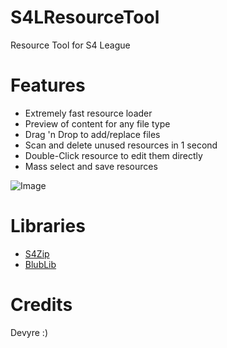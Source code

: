 # S4LResourceTool
Resource Tool for S4 League

# Features
* Extremely fast resource loader
* Preview of content for any file type
* Drag 'n Drop to add/replace files
* Scan and delete unused resources in 1 second
* Double-Click resource to edit them directly
* Mass select and save resources

![Image](https://i.imgur.com/TXO3oFE.png)

# Libraries
- [S4Zip](https://github.com/wtfblub/NetspherePirates/blob/dev/src/Netsphere.Resource/S4Zip.cs)
- [BlubLib](https://gitlab.com/wtfblub/BlubLib/-/tree/dev/src/BlubLib)

# Credits
Devyre :)

